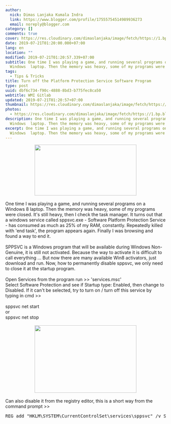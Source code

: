 ```yaml
---
author:
  nick: Dimas Lanjaka Kumala Indra
  link: https://www.blogger.com/profile/17555754514989936273
  email: noreply@blogger.com
category: []
comments: true
cover: https://res.cloudinary.com/dimaslanjaka/image/fetch/https://1.bp.blogspot.com/-RgpJNTI1w90/Uy4W4qlHVuI/AAAAAAAAAf4/JozWbUyJgts/s1600/spp.png
date: 2019-07-21T01:20:00.000+07:00
lang: en
location: ""
modified: 2019-07-21T01:20:57.339+07:00
subtitle: One time I was playing a game, and running several programs on a
  Windows  laptop. Then the memory was heavy, some of my programs were
tags:
  - Tips & Tricks
title: Turn off the Platform Protection Service Software Program
type: post
uuid: dbf6c734-f90c-4888-8bd3-b775fec8ca50
webtitle: WMI Gitlab
updated: 2019-07-21T01:20:57+07:00
thumbnail: https://res.cloudinary.com/dimaslanjaka/image/fetch/https://1.bp.blogspot.com/-RgpJNTI1w90/Uy4W4qlHVuI/AAAAAAAAAf4/JozWbUyJgts/s1600/spp.png
photos:
  - https://res.cloudinary.com/dimaslanjaka/image/fetch/https://1.bp.blogspot.com/-RgpJNTI1w90/Uy4W4qlHVuI/AAAAAAAAAf4/JozWbUyJgts/s1600/spp.png
description: One time I was playing a game, and running several programs on a
  Windows  laptop. Then the memory was heavy, some of my programs were
excerpt: One time I was playing a game, and running several programs on a
  Windows  laptop. Then the memory was heavy, some of my programs were
---
```


<div dir="ltr" style="text-align: left;" trbidi="on"><div class="separator" style="clear: both; text-align: center;"> <a href="http://res.cloudinary.com/dimaslanjaka/image/fetch/https://1.bp.blogspot.com/-RgpJNTI1w90/Uy4W4qlHVuI/AAAAAAAAAf4/JozWbUyJgts/s1600/spp.png" imageanchor="1" style="margin-left: 1em; margin-right: 1em;" rel="noopener noreferer nofollow"><img border="0" src="https://res.cloudinary.com/dimaslanjaka/image/fetch/https://1.bp.blogspot.com/-RgpJNTI1w90/Uy4W4qlHVuI/AAAAAAAAAf4/JozWbUyJgts/s1600/spp.png" data-original-height="250" data-original-width="500" height="160" width="320"></a></div><br>One time I was playing a game, and running several programs on a Windows 8 laptop. Then the memory was heavy, some of my programs were closed. It's still heavy, then I check the task manager. It turns out that a windows service called sppsvc.exe - Software Platform Protection Service - has consumed as much as 25% of my RAM, constantly. Repeatedly killed with 'end task', the program appears again. Finally I was browsing and found a way to end it.<br><br>SPPSVC is a Windows program that will be available during Windows Non-Genuine, it is still not activated. Because the way to activate it is difficult to call everything ... But now there are many available Win8 activators, just download and run. Now, how to permanently disable sppsvc, we only need to close it at the startup program.<br><br>Open Services from the program run &gt;&gt; 'services.msc'<br>Select Software Protection and see if Startup type: Enabled, then change to Disabled. If it can't be selected, try to turn on / turn off this service by typing in cmd &gt;&gt;<br><br>sppsvc net start<br>or<br>sppsvc net stop<br><br><div class="separator" style="clear: both; text-align: center;"><a href="https://res.cloudinary.com/dimaslanjaka/image/fetch/https://2.bp.blogspot.com/-eJCqoflLv60/Uy4W4jUjCbI/AAAAAAAAAf8/vP2ng4ilw0A/s1600/servicesmsc.png" imageanchor="1" style="margin-left: 1em; margin-right: 1em;" rel="noopener noreferer nofollow"><img border="0" data-original-height="531" data-original-width="800" height="212" src="https://2.bp.blogspot.com/-eJCqoflLv60/Uy4W4jUjCbI/AAAAAAAAAf8/vP2ng4ilw0A/s320/servicesmsc.png" width="320"></a></div><br>Can also disable it from the registry editor, this is a short way from the command prompt &gt;&gt; <pre>REG add "HKLM\SYSTEM\CurrentControlSet\services\sppsvc" /v Start /t REG_DWORD /d 4 /f</pre></div>